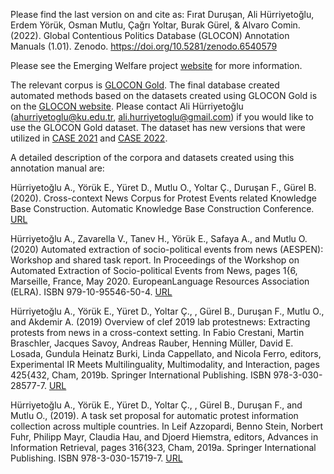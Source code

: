 
Please find the last version on and cite as:
Fırat Duruşan, Ali Hürriyetoğlu, Erdem Yörük, Osman Mutlu, Çağrı Yoltar, Burak Gürel, & Alvaro Comin. (2022). Global Contentious Politics Database (GLOCON) Annotation Manuals (1.01). Zenodo. https://doi.org/10.5281/zenodo.6540579

Please see the Emerging Welfare project [website](http://emw.ku.edu.tr/) for more information.

The relevant corpus is [GLOCON Gold](https://github.com/emerging-welfare/glocongold). The final database created automated methods based on the datasets created using GLOCON Gold is on the [GLOCON website](https://glocon.ku.edu.tr/). Please contact Ali Hürriyetoğlu (ahurriyetoglu@ku.edu.tr, ali.hurriyetoglu@gmail.com) if you would like to use the GLOCON Gold dataset. The dataset has new versions that were utilized in [CASE 2021](https://emw.ku.edu.tr/case-2021/) and [CASE 2022](https://emw.ku.edu.tr/case-2022/).

A detailed description of the corpora and datasets created using this annotation manual are: 

Hürriyetoğlu A., Yörük E., Yüret D., Mutlu O., Yoltar Ç., Duruşan F., Gürel B. (2020). Cross-context News Corpus for Protest Events related Knowledge Base Construction. Automatic Knowledge Base Construction Conference. [URL](https://doi.org/doi:10.24432/C5D59R) 

Hürriyetoğlu A., Zavarella V., Tanev H., Yörük E., Safaya A., and Mutlu O. (2020) Automated extraction of socio-political events from news (AESPEN): Workshop and shared task report. In Proceedings of the Workshop on Automated Extraction of Socio-political Events from News, pages 1{6, Marseille, France, May 2020. EuropeanLanguage Resources Association (ELRA). ISBN 979-10-95546-50-4. [URL](https://www.aclweb.org/anthology/2020.aespen-1.1.)

Hürriyetoğlu A., Yörük E., Yüret D., Yoltar Ç., , Gürel B., Duruşan F., Mutlu O., and Akdemir A. (2019) Overview of clef 2019 lab protestnews: Extracting protests from news in a cross-context setting. In Fabio Crestani, Martin Braschler, Jacques Savoy, Andreas Rauber, Henning Müller, David E. Losada, Gundula Heinatz Burki, Linda Cappellato, and Nicola Ferro, editors, Experimental IR Meets Multilinguality, Multimodality, and Interaction, pages 425{432, Cham, 2019b. Springer International Publishing. ISBN 978-3-030-28577-7. [URL](http://ceur-ws.org/Vol-2380/paper_249.pdf)

Hürriyetoğlu A., Yörük E., Yüret D., Yoltar Ç., , Gürel B., Duruşan F., and Mutlu O., (2019). A task set proposal for automatic protest information collection across multiple countries. In Leif Azzopardi, Benno Stein, Norbert Fuhr, Philipp Mayr, Claudia Hau, and Djoerd Hiemstra, editors, Advances in Information Retrieval, pages 316{323, Cham, 2019a. Springer International Publishing. ISBN 978-3-030-15719-7. [URL](https://link.springer.com/chapter/10.1007/978-3-030-15719-7_42)



